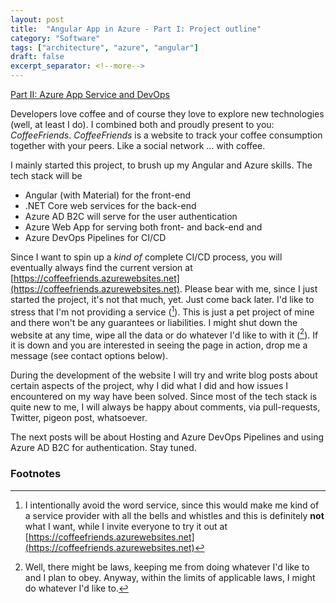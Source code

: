 ```yaml
---
layout: post
title:  "Angular App in Azure - Part I: Project outline"
category: "Software"
tags: ["architecture", "azure", "angular"]
draft: false
excerpt_separator: <!--more-->
---
```


[Part II: Azure App Service and DevOps](/azure-angular-II)

Developers love coffee and of course they love to explore new technologies (well, at least I do). I combined both and proudly present to you: *CoffeeFriends*. *CoffeeFriends* is a website to track your coffee consumption together with your peers. Like a social network ... with coffee.

<!--more-->

I mainly started this project, to brush up my Angular and Azure skills. The tech stack will be 

- Angular (with Material) for the front-end
- .NET Core web services for the back-end
- Azure AD B2C will serve for the user authentication
- Azure Web App for serving both front- and back-end and
- Azure DevOps Pipelines for CI/CD

Since I want to spin up a *kind of* complete CI/CD process, you will eventually always find the current version at [https://coffeefriends.azurewebsites.net](https://coffeefriends.azurewebsites.net). Please bear with me, since I just started the project, it's not that much, yet. Just come back later. I'd like to stress that I'm not providing a service ([^1]). This is just a pet project of mine and there won't be any guarantees or liabilities. I might shut down the website at any time, wipe all the data or do whatever I'd like to with it ([^2]). If it is down and you are interested in seeing the page in action, drop me a message (see contact options below).

During the development of the website I will try and write blog posts about certain aspects of the project, why I did what I did and how issues I encountered on my way have been solved. Since most of the tech stack is quite new to me, I will always be happy about comments, via pull-requests, Twitter, pigeon post, whatsoever. 

The next posts will be about Hosting and Azure DevOps Pipelines and using Azure AD B2C for authentication. Stay tuned.

### Footnotes

[^1]: I intentionally avoid the word service, since this would make me kind of a service provider with all the bells and whistles and this is definitely **not** what I want, while I invite everyone to try it out at [https://coffeefriends.azurewebsites.net](https://coffeefriends.azurewebsites.net)
[^2]: Well, there might be laws, keeping me from doing whatever I'd like to and I plan to obey. Anyway, within the limits of applicable laws, I might do whatever I'd like to.